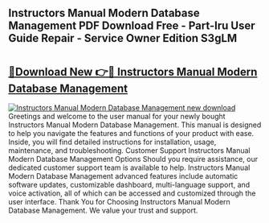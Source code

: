 ## Instructors Manual Modern Database Management PDF Download Free - Part-Iru User Guide Repair - Service Owner Edition S3gLM

# <h2><a href="http://bc6199.oget.top/?id=Instructors+Manual+Modern+Database+Management">🔗Download New 👉🔴 Instructors Manual Modern Database Management</a></h2>

[![Instructors Manual Modern Database Management new download](https://i.imgur.com/5g1atiW.png)](http://bc6199.oget.top/?id=Instructors+Manual+Modern+Database+Management)
Greetings and welcome to the user manual for your newly bought Instructors Manual Modern Database Management. This manual is designed to help you navigate the features and functions of your product with ease. Inside, you will find detailed instructions for installation, usage, maintenance, and troubleshooting. Customer Support Instructors Manual Modern Database Management Options Should you require assistance, our dedicated customer support team is available to help. Instructors Manual Modern Database Management advanced features include automatic software updates, customizable dashboard, multi-language support, and voice activation, all of which can be accessed and customized through the user interface. Thank You for Choosing Instructors Manual Modern Database Management. We value your trust and support.
